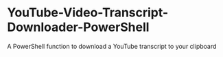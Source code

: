 # YouTube-Video-Transcript-Downloader-PowerShell
A PowerShell function to download a YouTube transcript to your clipboard
